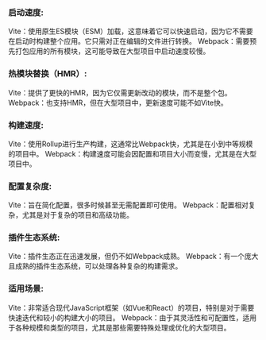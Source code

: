 ### 启动速度:

Vite：使用原生ES模块（ESM）加载，这意味着它可以快速启动，因为它不需要在启动时构建整个应用。它只需对正在编辑的文件进行转换。
Webpack：需要预先打包应用的所有模块，这可能导致在大型项目中启动速度较慢。

### 热模块替换（HMR）:

Vite：提供了更快的HMR，因为它仅需更新改动的模块，而不是整个包。
Webpack：也支持HMR，但在大型项目中，更新速度可能不如Vite快。

### 构建速度:

Vite：使用Rollup进行生产构建，这通常比Webpack快，尤其是在小到中等规模的项目中。
Webpack：构建速度可能会因配置和项目大小而变慢，尤其是在大型项目中。

### 配置复杂度:

Vite：旨在简化配置，很多时候甚至无需配置即可使用。
Webpack：配置相对复杂，尤其是对于复杂的项目和高级功能。

### 插件生态系统:

Vite：插件生态正在迅速发展，但仍不如Webpack成熟。
Webpack：有一个庞大且成熟的插件生态系统，可以处理各种复杂的构建需求。

### 适用场景:

Vite：非常适合现代JavaScript框架（如Vue和React）的项目，特别是对于需要快速迭代和较小的构建大小的项目。
Webpack：由于其灵活性和可配置性，适用于各种规模和类型的项目，尤其是那些需要特殊处理或优化的大型项目。
